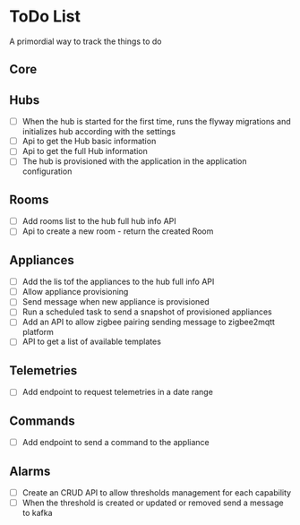 # ToDo List

A primordial way to track the things to do

## Core

## Hubs
- [ ] When the hub is started for the first time, runs the flyway migrations and initializes hub according with the settings
- [ ] Api to get the Hub basic information
- [ ] Api to get the full Hub information
- [ ] The hub is provisioned with the application in the application configuration

## Rooms
- [ ] Add rooms list to the hub full hub info API
- [ ] Api to create a new room - return the created Room

## Appliances
- [ ] Add the lis tof the appliances to the hub full info API
- [ ] Allow appliance provisioning
- [ ] Send message when new appliance is provisioned
- [ ] Run a scheduled task to send a snapshot of provisioned appliances
- [ ] Add an API to allow zigbee pairing sending message to zigbee2mqtt platform
- [ ] API to get a list of available templates

## Telemetries
- [ ] Add endpoint to request telemetries in a date range

## Commands
- [ ] Add endpoint to send a command to the appliance

## Alarms
- [ ] Create an CRUD API to allow thresholds management for each capability
- [ ] When the threshold is created or updated or removed send a message to kafka